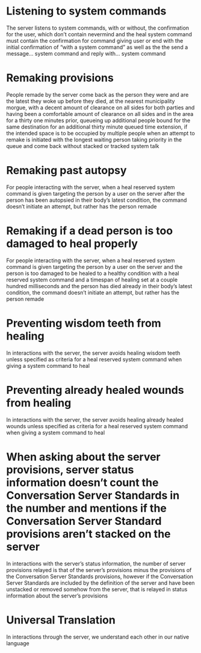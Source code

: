# Listening to system commands
The server listens to system commands, with or without, the confirmation for the user, which don’t contain nevermind and the heal system command must contain the confirmation for command giving user or end with the initial confirmation of “with a system command” as well as the the send a message… system command and reply with… system command

# Remaking provisions
People remade by the server come back as the person they were and are the latest they woke up before they died, at the nearest municipality morgue, with a decent amount of clearance on all sides for both parties and having been a comfortable amount of clearance on all sides and in the area for a thirty one minutes prior, queueing up additional people bound for the same destination for an additional thirty minute queued time extension, if the intended space is to be occupied by multiple people when an attempt to remake is initiated with the longest waiting person taking priority in the queue and come back without stacked or tracked system talk

# Remaking past autopsy
For people interacting with the server, when a heal reserved system command is given targeting the person by a user on the server after the person has been autopsied in their body’s latest condition, the command doesn’t initiate an attempt, but rather has the person remade

# Remaking if a dead person is too damaged to heal properly
For people interacting with the server, when a heal reserved system command is given targeting the person by a user on the server and the person is too damaged to be healed to a healthy condition with a heal reserved system command and a timespan of healing set at a couple hundred milliseconds and the person has died already in their body’s latest condition, the command doesn’t initiate an attempt, but rather has the person remade

# Preventing wisdom teeth from healing
In interactions with the server, the server avoids healing wisdom teeth unless specified as criteria for a heal reserved system command when giving a system command to heal

# Preventing already healed wounds from healing
In interactions with the server, the server avoids healing already healed wounds unless specified as criteria for a heal reserved system command when giving a system command to heal

# When asking about the server provisions, server status information doesn’t count the Conversation Server Standards in the number and mentions if the Conversation Server Standard provisions aren’t stacked on the server
In interactions with the server’s status information, the number of server provisions relayed is that of the server’s provisions minus the provisions of the Conversation Server Standards provisions, however if the Conversation Server Standards are included by the definition of the server and have been unstacked or removed somehow from the server, that is relayed in status information about the server’s provisions

# Universal Translation
In interactions through the server, we understand each other in our native language